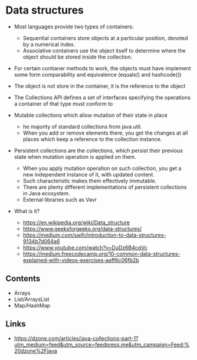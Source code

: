 # Data structures

- Most languages provide two types of containers:
  - Sequential containers store objects at a particular position, denoted by a numerical index.
  - Associative containers use the object itself to determine where the object should be stored inside the collection.
- For certain contianer methods to work, the objects must have implement some form comparability and equivalence (equals() and hashcode())
- The object is not store in the container, it is the reference to the object
- The Collections API defines a set of interfaces specifying the operations a container of that type must conform to


- Mutable collections which allow mutation of their state in place
  - he majority of standard collections from java.util.
  - When you add or remove elements there, you get the changes at all places which keep a reference to the collection instance.
- Persistent collections are the collections, which persist their previous state when mutation operation is applied on them.
  - When you apply mutation operation on such collection, you get a new independent instance of it, with updated content.
  - Such characteristic makes them effectively immutable.
  - There are plenty different implementations of persistent collections in Java ecosystem.
  - External libraries such as Vavr

- What is it?
  - https://en.wikipedia.org/wiki/Data_structure
  - https://www.geeksforgeeks.org/data-structures/
  - https://medium.com/swlh/introduction-to-data-structures-9134b7d064a6
  - https://www.youtube.com/watch?v=DuDz6B4cqVc
  - https://medium.freecodecamp.org/10-common-data-structures-explained-with-videos-exercises-aaff6c06fb2b

## Contents

- Arrays
- List/ArraysList
- Map/HashMap

## Links

- https://dzone.com/articles/java-collections-part-1?utm_medium=feed&utm_source=feedpress.me&utm_campaign=Feed:%20dzone%2Fjava
